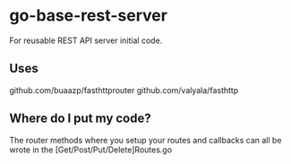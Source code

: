 # go-base-rest-server

For reusable REST API server initial code.

## Uses

github.com/buaazp/fasthttprouter
github.com/valyala/fasthttp

## Where do I put my code?

The router methods where you setup your routes and callbacks can all be wrote in the [Get/Post/Put/Delete]Routes.go
